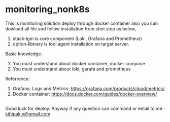 # monitoring_nonk8s
This is monitoring solution deploy through docker container also you can dowload all file and follow installation from shot step as below,
1. stack-lgm is core component (Loki, Grafana and Prometheus)
2. option-libtrary is tool agent installation on target server.

Basic knowledge.
1. You must understand about docker container, docker compose
2. You must understand about loki, garafa and prometheus

Referrence: 
1. Grafana, Logs and Metrics: https://grafana.com/products/cloud/metrics/
2. Docker container: https://docs.docker.com/guides/docker-overview/

##
Good luck for deploy. Anyway if any question can command or email to me : kittipak.y@gmail.com
